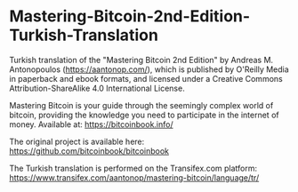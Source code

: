 # Mastering-Bitcoin-2nd-Edition-Turkish-Translation
Turkish translation of the "Mastering Bitcoin 2nd Edition" by Andreas M. Antonopoulos (https://aantonop.com/), which is published by O'Reilly Media in paperback and ebook formats, and licensed under a Creative Commons Attribution-ShareAlike 4.0 International License.

Mastering Bitcoin is your guide through the seemingly complex world of bitcoin, providing the knowledge you need to participate in the internet of money. Available at: https://bitcoinbook.info/

The original project is available here: https://github.com/bitcoinbook/bitcoinbook

The Turkish translation is performed on the Transifex.com platform: https://www.transifex.com/aantonop/mastering-bitcoin/language/tr/
